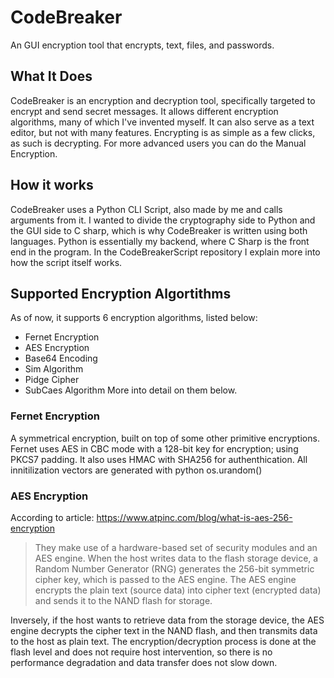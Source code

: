 # CodeBreaker
 An GUI encryption tool that encrypts, text, files, and passwords.
## What It Does
 CodeBreaker is an encryption and decryption tool, specifically targeted to encrypt and send secret messages. It allows different encryption algorithms, many of which I've invented myself. It can also serve as a text editor, but not with many features. Encrypting is as simple as a few clicks, as such is decrypting. For more advanced users you can do the Manual Encryption. 
## How it works
CodeBreaker uses a Python CLI Script, also made by me and calls arguments from it. I wanted to divide the cryptography side to Python and the GUI side to C sharp, which is why CodeBreaker is written using both languages. Python is essentially my backend, where C Sharp is the front end in the program. In the CodeBreakerScript repository I explain more into how the script itself works.

## Supported Encryption Algortithms
As of now, it supports 6 encryption algorithms, listed below:
- Fernet Encryption
- AES Encryption
- Base64 Encoding
- Sim Algorithm
- Pidge Cipher
- SubCaes Algorithm
More into detail on them below.
### Fernet Encryption
A symmetrical encryption, built on top of some other primitive encryptions.
Fernet uses AES in CBC mode with a 128-bit key for encryption; using PKCS7 padding.
It also uses HMAC with SHA256 for authenthication.
All innitilization vectors are generated with python os.urandom()

### AES Encryption
According to article: https://www.atpinc.com/blog/what-is-aes-256-encryption
> They make use of a hardware-based set of security modules and an AES engine. When the host writes data to the flash storage device, a Random Number Generator (RNG) generates the 256-bit symmetric cipher key, which is passed to the AES engine. The AES engine encrypts the plain text (source data) into cipher text (encrypted data) and sends it to the NAND flash for storage.

Inversely, if the host wants to retrieve data from the storage device, the AES engine decrypts the cipher text in the NAND flash, and then transmits data to the host as plain text. The encryption/decryption process is done at the flash level and does not require host intervention, so there is no performance degradation and data transfer does not slow down.


 
